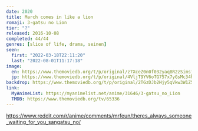 ```yaml
---
date: 2020
title: March comes in like a lion
romaji: 3-gatsu no Lion
tier: "?"
released: 2016-10-08
completed: 44/44
genres: [slice of life, drama, seinen]
seen:
  first: "2022-03-18T22:11:20"
  last: "2022-08-01T11:17:18"
image:
  en: https://www.themoviedb.org/t/p/original/z7XceZ0n0f032yaq8R2zSimsjVl.jpg
  jp: https://www.themoviedb.org/t/p/original/4VljT9YV6oTG757x7yGsMc34hNs.jpg
backdrop: https://www.themoviedb.org/t/p/original/2TGzDJb2Hjy5qVkw3W1Z5Drj19U.jpg
link:
  MyAnimeList: https://myanimelist.net/anime/31646/3-gatsu_no_Lion
  TMDB: https://www.themoviedb.org/tv/65336
---
```


<https://www.reddit.com/r/anime/comments/mrfeun/theres_always_someone_waiting_for_you_sangatsu_no/>
